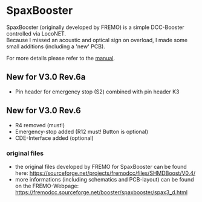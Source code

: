 # SpaxBooster

SpaxBooster (originally developed by FREMO) is a simple DCC-Booster controlled via LocoNET.<br>
Because I missed an acoustic and optical sign on overload, I made some small additions (including a 'new' PCB).

For more details please refer to the [manual](Documentation/Spaxbooster%20V3%20-%20Rev.6.pdf).<br>

## New for V3.0 Rev.6a
- Pin header for emergency stop (S2) combined with pin header K3

## New for V3.0 Rev.6
- R4 removed (must!)
- Emergency-stop added (R12 must! Button is optional)
- CDE-Interface added (optional)

### original files
- the original files developed by FREMO for SpaxBooster can be found here: https://sourceforge.net/projects/fremodcc/files/SHMDBoost/V0.4/
- more informations (including schematics and PCB-layout) can be found on the FREMO-Webpage: https://fremodcc.sourceforge.net/booster/spaxbooster/spax3_d.html
